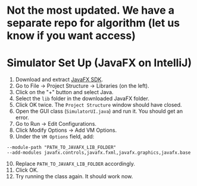 # Not the most updated. We have a separate repo for algorithm (let us know if you want access)

# Simulator Set Up (JavaFX on IntelliJ)

1. Download and extract [JavaFX SDK](https://gluonhq.com/products/javafx/).
2. Go to File -> Project Structure -> Libraries (on the left).
3. Click on the "+" button and select Java.
4. Select the `lib` folder in the downloaded JavaFX folder. 
5. Click OK twice. The `Project Structure` window should have closed.
6. Open the GUI class (`SimulatorUI.java`) and run it. You should get an error.
7. Go to Run -> Edit Configurations.
8. Click Modify Options -> Add VM Options.
9. Under the `VM Options` field, add:

```
--module-path "PATH_TO_JAVAFX_LIB_FOLDER" 
--add-modules javafx.controls,javafx.fxml,javafx.graphics,javafx.base
```

10. Replace `PATH_TO_JAVAFX_LIB_FOLDER` accordingly.
11. Click OK.
12. Try running the class again. It should work now.
